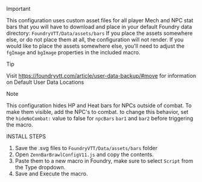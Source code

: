 > [!IMPORTANT]
> This configuration uses custom asset files for all player Mech and NPC stat bars that you will have to download and place in your default Foundry data directory:
> ``FoundryVTT/Data/assets/bars`` If you place the assets somewhere else, or do not place them at all, the configuration will not render.
> If you would like to place the assets somewhere else, you'll need to adjust the ``fgImage`` and ``bgImage`` properties in the included macro.

> [!TIP]
> Visit https://foundryvtt.com/article/user-data-backup/#move for information on Default User Data Locations

> [!NOTE]
> This configuration hides HP and Heat bars for NPCs outside of combat. To make them visible, add the NPC's to combat.
> to change this behavior, set the ``hideNoCombat:`` value to false for ``npcBars`` ``bar1`` and ``bar2`` before triggering the macro.

INSTALL STEPS

1. Save the .svg files to ``FoundryVTT/Data/assets/bars`` folder
2. Open ``ZennBarBrawlConfigV11.js`` and copy the contents. 
3. Paste them to a new macro in Foundry, make sure to select ``Script`` from the Type dropdown.
4. Save and Execute the macro. 
